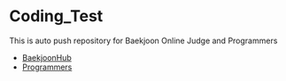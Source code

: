 # Coding_Test
This is auto push repository for Baekjoon Online Judge and Programmers 
* [BaekjoonHub](https://www.acmicpc.net)
* [Programmers](https://programmers.co.kr)
